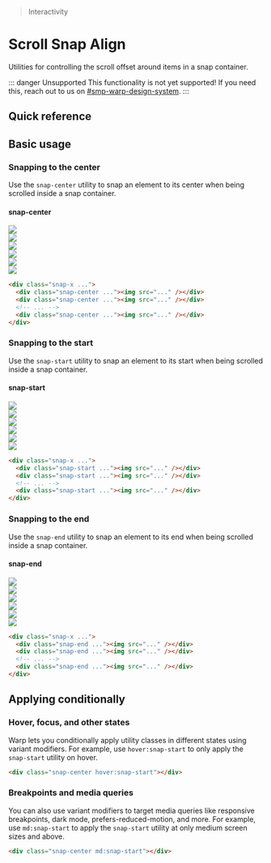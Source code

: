 > Interactivity

# Scroll Snap Align

Utilities for controlling the scroll offset around items in a snap container.

::: danger Unsupported
This functionality is not yet supported! If you need this, reach out to us on [#smp-warp-design-system](https://sch-chat.slack.com/archives/C04P0GYTHPV).
:::

## Quick reference

<qr-table />

## Basic usage

### Snapping to the center
Use the `snap-center` utility to snap an element to its center when being scrolled inside a snap container.

<example-container class="p-0!">
    <div class="relative">
      <!-- Snap Point -->
      <div class="absolute top-0 bottom-0 left-1/2 border-l-1 pd-border-indigo-500"></div>
      <div class="relative text-center pt-32 pb-16">
        <h4 class="ex-box inline-block py-4 pd-bg-indigo-500">snap-center</h4>
      </div>
      <!-- Contents -->
      <div class="relative w-full flex gap-16 snap-x snap-mandatory overflow-x-auto px-16 pb-32" style="scroll-snap-type: x mandatory;">
        <div class="snap-center shrink-0" style="scroll-snap-align: center;">
          <img class="shrink-0 w-[300] rounded-8 pd-shadow-lg" src="/images/la09.jpg">
        </div>
        <div class="snap-center shrink-0" style="scroll-snap-align: center;">
          <img class="shrink-0 w-[300] rounded-8 pd-shadow-lg" src="/images/la06.jpg">
        </div>
        <div class="snap-center shrink-0" style="scroll-snap-align: center;">
          <img class="shrink-0 w-[300] rounded-8 pd-shadow-lg" src="/images/la10.jpg">
        </div>
        <div class="snap-center shrink-0" style="scroll-snap-align: center;">
          <img class="shrink-0 w-[300] rounded-8 pd-shadow-lg" src="/images/la01.jpg">
        </div>
        <div class="snap-center shrink-0" style="scroll-snap-align: center;">
          <img class="shrink-0 w-[300] rounded-8 pd-shadow-lg" src="/images/la11.jpg">
        </div>
        <div class="snap-center shrink-0" style="scroll-snap-align: center;">
          <img class="shrink-0 w-[300] rounded-8 pd-shadow-lg" src="/images/la13.jpg">
        </div>
      </div>
    </div>
</example-container>

```html
<div class="snap-x ...">
  <div class="snap-center ..."><img src="..." /></div>
  <div class="snap-center ..."><img src="..." /></div>
  <!-- ... -->
  <div class="snap-center ..."><img src="..." /></div>
</div>
```

### Snapping to the start
Use the `snap-start` utility to snap an element to its start when being scrolled inside a snap container.

<example-container class="relative p-0!">
  <div class="relative rounded-xl">
    <div class="relative">
      <!-- Snap Point -->
      <div class="absolute top-0 bottom-0 left-16 border-l-1 pd-border-indigo-500"></div>
      <div class="relative pt-32 pb-16">
        <h4 class="ex-box rounded-l-0 inline-block py-4 ml-16 pd-bg-indigo-500">snap-start</h4>
      </div>
      <!-- Contents -->
      <div class="relative w-full flex snap-x snap-mandatory overflow-x-auto pb-32 pr-16" style="scroll-snap-type: x mandatory;">
        <div class="shrink-0">
          <div class="shrink-0 w-48"></div>
        </div>
        <div class="snap-start shrink-0 pl-16" style="scroll-snap-align: start;">
          <img class="shrink-0 w-[300] rounded-8 pd-shadow-xl pd-bg-white" src="/images/la09.jpg">
        </div>
        <div class="snap-start shrink-0 pl-16" style="scroll-snap-align: start;">
          <img class="shrink-0 w-[300] rounded-8 pd-shadow-xl pd-bg-white" src="/images/la06.jpg">
        </div>
        <div class="snap-start shrink-0 pl-16" style="scroll-snap-align: start;">
          <img class="shrink-0 w-[300] rounded-8 pd-shadow-xl pd-bg-white" src="/images/la10.jpg">
        </div>
        <div class="snap-start shrink-0 pl-16" style="scroll-snap-align: start;">
          <img class="shrink-0 w-[300] rounded-8 pd-shadow-xl pd-bg-white" src="/images/la01.jpg">
        </div>
        <div class="snap-start shrink-0 pl-16" style="scroll-snap-align: start;">
          <img class="shrink-0 w-[300] rounded-8 pd-shadow-xl pd-bg-white" src="/images/la11.jpg">
        </div>
        <div class="snap-start shrink-0 pl-16" style="scroll-snap-align: start;">
          <img class="shrink-0 w-[300] rounded-8 pd-shadow-xl pd-bg-white" src="/images/la13.jpg">
        </div>
      </div>
    </div>
  </div>
</example-container>

```html
<div class="snap-x ...">
  <div class="snap-start ..."><img src="..." /></div>
  <div class="snap-start ..."><img src="..." /></div>
  <!-- ... -->
  <div class="snap-start ..."><img src="..." /></div>
</div>
```

### Snapping to the end
Use the `snap-end` utility to snap an element to its end when being scrolled inside a snap container.

<example-container class="relative p-0!">
  <div class="relative rounded-xl overflow-auto">
    <div class="relative">
      <!-- Snap Point -->
      <div class="absolute top-0 bottom-0 right-16 border-r-1 pd-border-indigo-500"></div>
      <div class="relative pt-32 pb-16 text-right">
        <h4 class="ex-box rounded-r-0 inline-block py-4 mr-16 pd-bg-indigo-500">snap-end</h4>
      </div>
      <!-- Contents -->
      <div class="relative w-full flex snap-x snap-mandatory overflow-x-auto pb-32" style="scroll-snap-type: x mandatory;">
        <div class="snap-end shrink-0 px-16" style="scroll-snap-align: end;">
          <img class="shrink-0 w-[300] rounded-8 pd-shadow-lg" src="/images/la09.jpg">
        </div>
        <div class="snap-end shrink-0 pr-16" style="scroll-snap-align: end;">
          <img class="shrink-0 w-[300] rounded-8 pd-shadow-lg" src="/images/la06.jpg">
        </div>
        <div class="snap-end shrink-0 pr-16" style="scroll-snap-align: end;">
          <img class="shrink-0 w-[300] rounded-8 pd-shadow-lg" src="/images/la10.jpg">
        </div>
        <div class="snap-end shrink-0 pr-16" style="scroll-snap-align: end;">
          <img class="shrink-0 w-[300] rounded-8 pd-shadow-lg" src="/images/la01.jpg">
        </div>
        <div class="snap-end shrink-0 pr-16" style="scroll-snap-align: end;">
          <img class="shrink-0 w-[300] rounded-8 pd-shadow-lg" src="/images/la11.jpg">
        </div>
        <div class="snap-end shrink-0 pr-16" style="scroll-snap-align: end;">
          <img class="shrink-0 w-[300] rounded-8 pd-shadow-lg" src="/images/la13.jpg">
        </div>
        <div class="snap-end shrink-0 pr-16">
          <div class="shrink-0 w-48"></div>
        </div>
      </div>
    </div>
  </div>
</example-container>

```html
<div class="snap-x ...">
  <div class="snap-end ..."><img src="..." /></div>
  <div class="snap-end ..."><img src="..." /></div>
  <!-- ... -->
  <div class="snap-end ..."><img src="..." /></div>
</div>
```

## Applying conditionally

### Hover, focus, and other states
Warp lets you conditionally apply utility classes in different states using variant modifiers.
For example, use `hover:snap-start` to only apply the `snap-start` utility on hover.

```html
<div class="snap-center hover:snap-start"></div>
```

### Breakpoints and media queries
You can also use variant modifiers to target media queries like responsive breakpoints, dark mode, prefers-reduced-motion, and more.
For example, use `md:snap-start` to apply the `snap-start` utility at only medium screen sizes and above.

```html
<div class="snap-center md:snap-start"></div>
```

